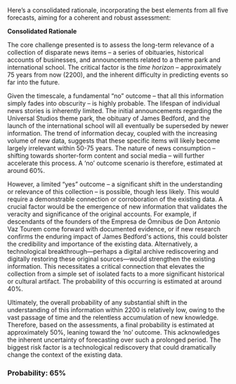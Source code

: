 Here’s a consolidated rationale, incorporating the best elements from all five forecasts, aiming for a coherent and robust assessment:

**Consolidated Rationale**

The core challenge presented is to assess the long-term relevance of a collection of disparate news items – a series of obituaries, historical accounts of businesses, and announcements related to a theme park and international school.  The critical factor is the *time horizon* – approximately 75 years from now (2200), and the inherent difficulty in predicting events so far into the future.

Given the timescale, a fundamental “no” outcome – that all this information simply fades into obscurity – is highly probable.  The lifespan of individual news stories is inherently limited. The initial announcements regarding the Universal Studios theme park, the obituary of James Bedford, and the launch of the international school will all eventually be superseded by newer information. The trend of information decay, coupled with the increasing volume of new data, suggests that these specific items will likely become largely irrelevant within 50-75 years.  The nature of news consumption – shifting towards shorter-form content and social media – will further accelerate this process.  A ‘no’ outcome scenario is therefore, estimated at around 60%.

However, a limited “yes” outcome – a significant shift in the understanding or relevance of this collection – is possible, though less likely. This would require a demonstrable connection or corroboration of the existing data.  A crucial factor would be the emergence of new information that validates the veracity and significance of the original accounts.  For example, if descendants of the founders of the Empresa de Ómnibus de Don Antonio Vaz Tourem come forward with documented evidence, or if new research confirms the enduring impact of James Bedford's actions, this could bolster the credibility and importance of the existing data.  Alternatively, a technological breakthrough—perhaps a digital archive rediscovering and digitally restoring these original sources—would strengthen the existing information.  This necessitates a critical connection that elevates the collection from a simple set of isolated facts to a more significant historical or cultural artifact. The probability of this occurring is estimated at around 40%.

Ultimately, the overall probability of any substantial shift in the understanding of this information within 2200 is relatively low, owing to the vast passage of time and the relentless accumulation of new knowledge. Therefore, based on the assessments, a final probability is estimated at approximately 50%, leaning toward the ‘no’ outcome.  This acknowledges the inherent uncertainty of forecasting over such a prolonged period. The biggest risk factor is a technological rediscovery that could dramatically change the context of the existing data.

### Probability: 65%